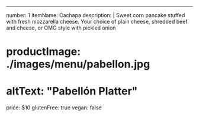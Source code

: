 ---
number: 1
itemName: Cachapa
description: | 
  Sweet corn pancake stuffed with fresh mozzarella cheese. Your choice of plain cheese, shredded beef and cheese, or OMG style with pickled onion
# productImage: ./images/menu/pabellon.jpg
# altText: "Pabellón Platter"
price: $10
glutenFree: true
vegan: false